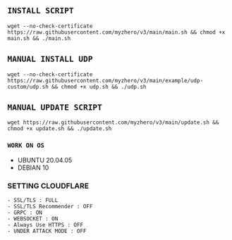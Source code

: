 ## `INSTALL SCRIPT`
<pre><code>wget --no-check-certificate https://raw.githubusercontent.com/myzhero/v3/main/main.sh && chmod +x main.sh && ./main.sh
</code></pre>

## `MANUAL INSTALL UDP`
<pre><code>wget --no-check-certificate https://raw.githubusercontent.com/myzhero/v3/main/example/udp-custom/udp.sh && chmod +x udp.sh && ./udp.sh
</code></pre>

## `MANUAL UPDATE SCRIPT`
<pre><code>wget https://raw.githubusercontent.com/myzhero/v3/main/update.sh && chmod +x update.sh && ./update.sh</code></pre>

### `WORK ON OS`
- UBUNTU 20.04.05
- DEBIAN 10

### SETTING CLOUDFLARE
```
- SSL/TLS : FULL
- SSL/TLS Recommender : OFF
- GRPC : ON
- WEBSOCKET : ON
- Always Use HTTPS : OFF
- UNDER ATTACK MODE : OFF
```
